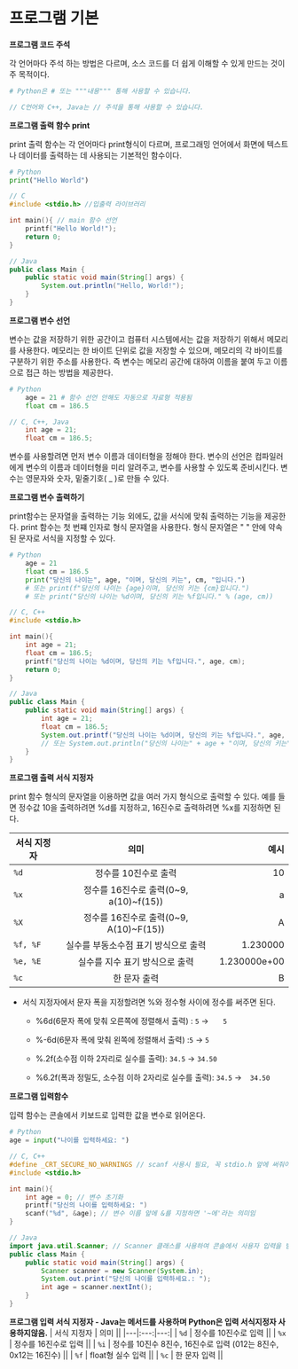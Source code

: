 # 프로그램 기본
**프로그램 코드 주석**

각 언어마다 주석 하는 방법은 다르며, 소스 코드를 더 쉽게 이해할 수 있게 만드는 것이 주 목적이다.
```python
# Python은 # 또는 """내용""" 통해 사용할 수 있습니다.
```
```c
// C언어와 C++, Java는 // 주석을 통해 사용할 수 있습니다.
```


**프로그램 출력 함수 print**

print 출력 함수는 각 언어마다 print형식이 다르며, 프로그래밍 언어에서 화면에 텍스트나 데이터를 출력하는 데 사용되는 기본적인 함수이다.
```python
# Python
print("Hello World")
```
```c
// C
#include <stdio.h> //입출력 라이브러리

int main(){ // main 함수 선언
    printf("Hello World!");
    return 0;
}
```
```Java
// Java
public class Main {
    public static void main(String[] args) {
        System.out.println("Hello, World!");
    }
}
```
**프로그램 변수 선언**

변수는 값을 저장하기 위한 공간이고 컴퓨터 시스템에서는 값을 저장하기 위해서 메모리를 사용한다. 메모리는 한 바이트 단위로 값을 저장할 수 있으며, 메모리의 각 바이트를 구분하기 위한 주소를 사용한다. 즉 변수는 메모리 공간에 대하여 이름을 붙여 두고 이름으로 접근 하는 방법을 제공한다.
```python
# Python
    age = 21 # 함수 선언 안해도 자동으로 자료형 적용됨
    float cm = 186.5
```
```c
// C, C++, Java
    int age = 21;
    float cm = 186.5;
```
변수를 사용할려면 먼저 변수 이름과 데이터형을 정해야 한다. 변수의 선언은 컴파일러에게 변수의 이름과 데이터형을 미리 알려주고, 변수를 사용할 수 있도록 준비시킨다. 변수는 영문자와 숫자, 밑줄기호( _ )로 만들 수 있다.

**프로그램 변수 출력하기**

print함수는 문자열을 출력하는 기능 외에도, 값을 서식에 맞춰 출력하는 기능을 제공한다. print 함수는 첫 번쨰 인자로 형식 문자열을 사용한다. 형식 문자열은 " " 안에 약속된 문자로 서식을 지정할 수 있다.
```python
# Python
    age = 21
    float cm = 186.5
    print("당신의 나이는", age, "이며, 당신의 키는", cm, "입니다.")
    # 또는 print(f"당신의 나이는 {age}이며, 당신의 키는 {cm}입니다.")
    # 또는 print("당신의 나이는 %d이며, 당신의 키는 %f입니다." % (age, cm))
```
```c
// C, C++
#include <stdio.h>

int main(){
    int age = 21;
    float cm = 186.5;
    printf("당신의 나이는 %d이며, 당신의 키는 %f입니다.", age, cm);
    return 0;
}
```
```Java
// Java
public class Main {
    public static void main(String[] args) {
        int age = 21;
        float cm = 186.5;
        System.out.printf("당신의 나이는 %d이며, 당신의 키는 %f입니다.", age, cm);
        // 또는 System.out.println("당신의 나이는" + age + "이며, 당신의 키는" + cm + "입니다."); // 입력값 출력
    }
}
```
**프로그램 출력 서식 지정자**

print 함수 형식의 문자열을 이용하면 값을 여러 가지 형식으로 출력할 수 있다. 예를 들면 정수값 10을 출력하려면 %d를 지정하고, 16진수로 출력하려면 %x를 지정하면 된다.

| 서식 지정자 | 의미 | 예시|
|---|:---:|---:|
| `%d` | 정수를 10진수로 출력 | 10|
| `%x` | 정수를 16진수로 출력(0~9, a(10)~f(15)) |  a|
| `%X` | 정수를 16진수로 출력(0~9, A(10)~F(15)) |  A|
| `%f, %F` | 실수를 부동소수점 표기 방식으로 출력 |  1.230000|
| `%e, %E` | 실수를 지수 표기 방식으로 출력 |  1.230000e+00|
| `%c` | 한 문자 출력 |  B|
- 서식 지정자에서 문자 폭을 지정할려면 %와 정수형 사이에 정수를 써주면 된다.
    - %6d(6문자 폭에 맞춰 오른쪽에 정렬해서 출력) : `5` -> `ㅤㅤ5`
    
    - %-6d(6문자 폭에 맞춰 왼쪽에 정렬해서 출력) :`5` -> `5ㅤㅤ`
    - %.2f(소수점 이하 2자리로 실수를 출력): `34.5` -> `34.50` 
    - %6.2f(폭과 정밀도, 소수점 이하 2자리로 실수를 출력): `34.5` -> `ㅤ34.50` 

**프로그램 입력함수**

입력 함수는 콘솔에서 키보드로 입력한 값을 변수로 읽어온다. 
```python
# Python
age = input("나이를 입력하세요: ")
```
```c
// C, C++
#define _CRT_SECURE_NO_WARNINGS // scanf 사용시 필요, 꼭 stdio.h 앞에 써줘야 한다.
#include <stdio.h>

int main(){
    int age = 0; // 변수 초기화
    printf("당신의 나이를 입력하세요: ")
    scanf("%d", &age); // 변수 이름 앞에 &를 지정하면 '~에'라는 의미임
}
```
```Java
// Java
import java.util.Scanner; // Scanner 클래스를 사용하여 콘솔에서 사용자 입력을 받을 수 있는 객체를 생성
public class Main {
    public static void main(String[] args) {
        Scanner scanner = new Scanner(System.in);
        System.out.print("당신의 나이를 입력하세요.: ");
        int age = scanner.nextInt();
    }
}
```
**프로그램 입력 서식 지정자 - Java는 메서드를 사용하며 Python은 입력 서식지정자 사용하지않음.**
| 서식 지정자 | 의미 ||
|---|:---:|---:|
| `%d` | 정수를 10진수로 입력 ||
| `%x` | 정수를 16진수로 입력 ||
| `%i` | 정수를 10진수 8진수, 16진수로 입력 (012는 8진수, 0x12는 16진수) ||
| `%f` | float형 실수 입력 ||
| `%c` | 한 문자 입력 ||